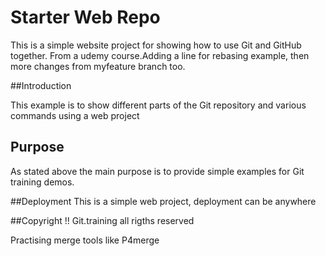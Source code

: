 # Starter Web Repo

This is a simple website project for 
showing how to use Git and GitHub together.
From a udemy course.Adding a line for rebasing example, then more changes from myfeature branch too.

##Introduction

This  example is to show different parts 
of the Git repository and various commands using
a web project

## Purpose
As stated above the main purpose is to provide simple examples for Git training demos.

##Deployment
This is a simple web project, deployment can be anywhere

##Copyright !!
Git.training all rigths reserved

Practising merge tools like P4merge